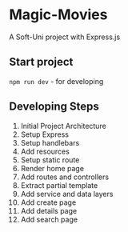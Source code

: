 # Magic-Movies
A Soft-Uni project with Express.js

## Start project
`npm run dev` - for developing

## Developing Steps
1. Initial Project Architecture
2. Setup Express
3. Setup handlebars
4. Add resources
5. Setup static route
6. Render home page
7. Add routes and controllers
8. Extract partial template
9. Add service and data layers
10. Add create page
11. Add details page
12. Add search page
